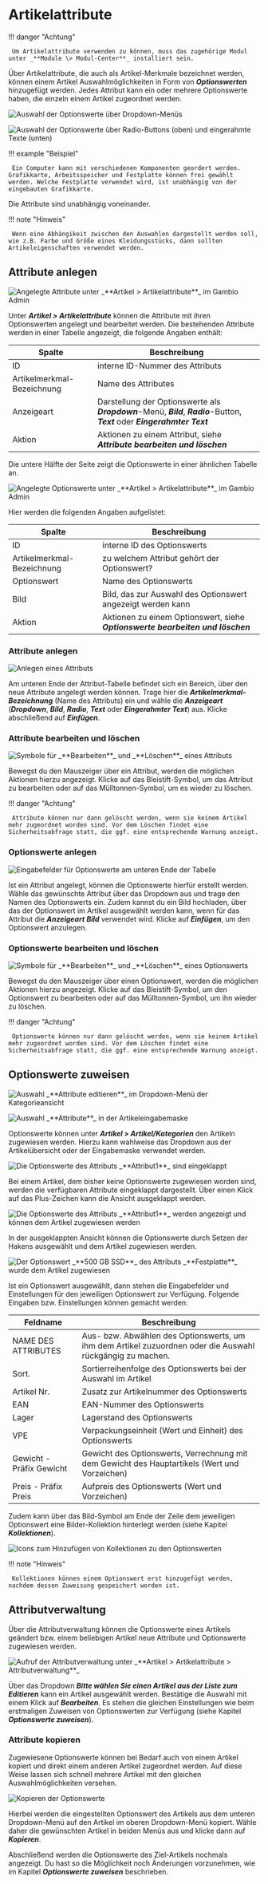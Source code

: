 # Artikelattribute

!!! danger "Achtung"

	 Um Artikelattribute verwenden zu können, muss das zugehörige Modul unter _**Module \> Modul-Center**_ installiert sein.

Über Artikelattribute, die auch als Artikel-Merkmale bezeichnet werden, können einem Artikel Auswahlmöglichkeiten in Form von _**Optionswerten**_ hinzugefügt werden. Jedes Attribut kann ein oder mehrere Optionswerte haben, die einzeln einem Artikel zugeordnet werden.

![](../Bilder/Attribute_BeispielDropdown.png "Auswahl der Optionswerte über Dropdown-Menüs")

![](../Bilder/Attribute_BeispielRadioUndText.png "Auswahl der Optionswerte über Radio-Buttons (oben) und
      eingerahmte Texte (unten)")

!!! example "Beispiel"

	 Ein Computer kann mit verschiedenen Komponenten geordert werden. Grafikkarte, Arbeitsspeicher und Festplatte können frei gewählt werden. Welche Festplatte verwendet wird, ist unabhängig von der eingebauten Grafikkarte.

Die Attribute sind unabhängig voneinander.

!!! note "Hinweis"

	 Wenn eine Abhängikeit zwischen den Auswahlen dargestellt werden soll, wie z.B. Farbe und Größe eines Kleidungsstücks, dann sollten Artikeleigenschaften verwendet werden.
	 
## Attribute anlegen

![](../Bilder/Artikelattribute_AttributeTabelle.png "Angelegte Attribute unter _**Artikel >
      Artikelattribute**_ im Gambio Admin")

Unter _**Artikel \> Artikelattribute**_ können die Attribute mit ihren Optionswerten angelegt und bearbeitet werden. Die bestehenden Attribute werden in einer Tabelle angezeigt, die folgende Angaben enthält:

|Spalte|Beschreibung|
|------|------------|
|ID|interne ID-Nummer des Attributs|
|Artikelmerkmal-Bezeichnung|Name des Attributes|
|Anzeigeart|Darstellung der Optionswerte als _**Dropdown**_-Menü, _**Bild**_, _**Radio**_-Button, _**Text**_ oder _**Eingerahmter Text**_|
|Aktion|Aktionen zu einem Attribut, siehe _**Attribute bearbeiten und löschen**_|

Die untere Hälfte der Seite zeigt die Optionswerte in einer ähnlichen Tabelle an.

![](../Bilder/Artikelattribute_OptionswerteAnlegen.png "Angelegte Optionswerte unter _**Artikel >
      Artikelattribute**_ im Gambio Admin")

Hier werden die folgenden Angaben aufgelistet:

|Spalte|Beschreibung|
|------|------------|
|ID|interne ID des Optionswerts|
|Artikelmerkmal-Bezeichnung|zu welchem Attribut gehört der Optionswert?|
|Optionswert|Name des Optionswerts|
|Bild|Bild, das zur Auswahl des Optionswert angezeigt werden kann|
|Aktion|Aktionen zu einem Optionswert, siehe _**Optionswerte bearbeiten und löschen**_|

### Attribute anlegen

![](../Bilder/Artikelattribute_AttributeEingabe.png "Anlegen eines Attributs")

Am unteren Ende der Attribut-Tabelle befindet sich ein Bereich, über den neue Attribute angelegt werden können. Trage hier die _**Artikelmerkmal-Bezeichnung**_ \(Name des Attributs\) ein und wähle die _**Anzeigeart**_ \(_**Dropdown**_, _**Bild**_, _**Radio**_, _**Text**_ oder _**Eingerahmter Text**_\) aus. Klicke abschließend auf _**Einfügen**_.

### Attribute bearbeiten und löschen

![](../Bilder/Artikelattribute_AttributeAnlegenAktionenAttribut.png "Symbole für _**Bearbeiten**_ und
        _**Löschen**_ eines Attributs")

Bewegst du den Mauszeiger über ein Attribut, werden die möglichen Aktionen hierzu angezeigt. Klicke auf das Bleistift-Symbol, um das Attribut zu bearbeiten oder auf das Mülltonnen-Symbol, um es wieder zu löschen.

!!! danger "Achtung"

	 Attribute können nur dann gelöscht werden, wenn sie keinem Artikel mehr zugeordnet worden sind. Vor dem Löschen findet eine Sicherheitsabfrage statt, die ggf. eine entsprechende Warnung anzeigt.

### Optionswerte anlegen

![](../Bilder/Artikelattribute_OptionswerteAnlegen.png "Eingabefelder für Optionswerte am unteren Ende der
        Tabelle")

Ist ein Attribut angelegt, können die Optionswerte hierfür erstellt werden. Wähle das gewünschte Attribut über das Dropdown aus und trage den Namen des Optionswerts ein. Zudem kannst du ein Bild hochladen, über das der Optionswert im Artikel ausgewählt werden kann, wenn für das Attribut die _**Anzeigeart**_ _**Bild**_ verwendet wird. Klicke auf _**Einfügen**_, um den Optionswert anzulegen.

### Optionswerte bearbeiten und löschen

![](../Bilder/Artikelattribute_AttributeAnlegenAktionenOptionswert.png "Symbole für _**Bearbeiten**_ und
        _**Löschen**_ eines Optionswerts")

Bewegst du den Mauszeiger über einen Optionswert, werden die möglichen Aktionen hierzu angezeigt. Klicke auf das Bleistift-Symbol, um den Optionswert zu bearbeiten oder auf das Mülltonnen-Symbol, um ihn wieder zu löschen.

!!! danger "Achtung"

	 Optionswerte können nur dann gelöscht werden, wenn sie keinem Artikel mehr zugeordnet worden sind. Vor dem Löschen findet eine Sicherheitsabfrage statt, die ggf. eine entsprechende Warnung anzeigt.

## Optionswerte zuweisen

![](../Bilder/ArtikelubersichtAttributeEditieren.png "Auswahl _**Attribute editieren**_ im Dropdown-Menü
      der Kategorieansicht")

![](../Bilder/ArtikeldetailseiteAttributeEditieren.png "Auswahl _**Attribute**_ in der
      Artikeleingabemaske")

Optionswerte können unter _**Artikel \> Artikel/Kategorien**_ den Artikeln zugewiesen werden. Hierzu kann wahlweise das Dropdown aus der Artikelübersicht oder der Eingabemaske verwendet werden.

![](../Bilder/Artikelattribute_AttributeEditierenEingeklappt.png "Die Optionswerte des Attributs _**Attribut1**_ sind
      eingeklappt")

Bei einem Artikel, dem bisher keine Optionswerte zugewiesen worden sind, werden die verfügbaren Attribute eingeklappt dargestellt. Über einen Klick auf das Plus-Zeichen kann die Ansicht ausgeklappt werden.

![](../Bilder/Artikelattribute_AttributeEditierenAusgeklappt.png "Die Optionswerte des Attributs _**Attribut1**_
      werden angezeigt und können dem Artikel zugewiesen werden")

In der ausgeklappten Ansicht können die Optionswerte durch Setzen der Hakens ausgewählt und dem Artikel zugewiesen werden.

![](../Bilder/Attribute_zuweisen.png "Der Optionswert _**500 GB SSD**_ des Attributs
      _**Festplatte**_ wurde dem Artikel zugewiesen")

Ist ein Optionswert ausgewählt, dann stehen die Eingabefelder und Einstellungen für den jeweiligen Optionswert zur Verfügung. Folgende Eingaben bzw. Einstellungen können gemacht werden:

|Feldname|Beschreibung|
|--------|------------|
|NAME DES ATTRIBUTES|Aus- bzw. Abwählen des Optionswerts, um ihm dem Artikel zuzuordnen oder die Auswahl rückgängig zu machen.|
|Sort.|Sortierreihenfolge des Optionswerts bei der Auswahl im Artikel|
|Artikel Nr.|Zusatz zur Artikelnummer des Optionswerts|
|EAN|EAN-Nummer des Optionswerts|
|Lager|Lagerstand des Optionswerts|
|VPE|Verpackungseinheit \(Wert und Einheit\) des Optionswerts|
|Gewicht - Präfix Gewicht|Gewicht des Optionswerts, Verrechnung mit dem Gewicht des Hauptartikels \(Wert und Vorzeichen\)|
|Preis - Präfix Preis|Aufpreis des Optionswerts \(Wert und Vorzeichen\)|

Zudem kann über das Bild-Symbol am Ende der Zeile dem jeweiligen Optionswert eine Bilder-Kollektion hinterlegt werden \(siehe Kapitel _**Kollektionen**_\).

![](../Bilder/Artikelattribute_AttributeEditierenAusgeklapptBilder.png "Icons zum Hinzufügen von Kollektionen zu den
      Optionswerten")

!!! note "Hinweis"

	 Kollektionen können einem Optionswert erst hinzugefügt werden, nachdem dessen Zuweisung gespeichert worden ist.
	 
## Attributverwaltung

Über die Attributverwaltung können die Optionswerte eines Artikels geändert bzw. einem beliebigen Artikel neue Attribute und Optionswerte zugewiesen werden.

![](../Bilder/Attributverwaltung.png "Aufruf der Attributverwaltung unter _**Artikel >
      Artikelattribute > Attributverwaltung**_")

Über das Dropdown _**Bitte wählen Sie einen Artikel aus der Liste zum Editieren**_ kann ein Artikel ausgewählt werden. Bestätige die Auswahl mit einem Klick auf _**Bearbeiten**_. Es stehen die gleichen Einstellungen wie beim erstmaligen Zuweisen von Optionswerten zur Verfügung \(siehe Kapitel _**Optionswerte zuweisen**_\).

### Attribute kopieren

Zugewiesene Optionswerte können bei Bedarf auch von einem Artikel kopiert und direkt einem anderen Artikel zugeordnet werden. Auf diese Weise lassen sich schnell mehrere Artikel mit den gleichen Auswahlmöglichkeiten versehen.

![](../Bilder/Attribute_Kopieren.png "Kopieren der Optionswerte")

Hierbei werden die eingestellten Optionswert des Artikels aus dem unteren Dropdown-Menü auf den Artikel im oberen Dropdown-Menü kopiert. Wähle daher die gewünschten Artikel in beiden Menüs aus und klicke dann auf _**Kopieren**_.

Abschließend werden die Optionswerte des Ziel-Artikels nochmals angezeigt. Du hast so die Möglichkeit noch Änderungen vorzunehmen, wie im Kapitel _**Optionswerte zuweisen**_ beschrieben.